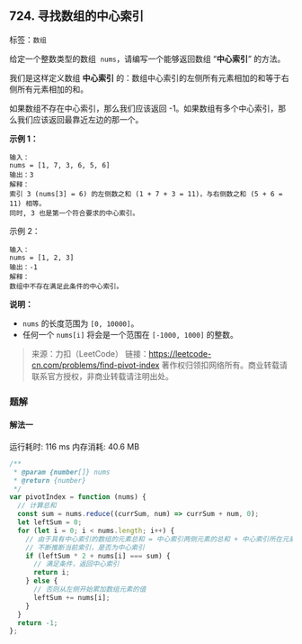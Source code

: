 ## 724. 寻找数组的中心索引

标签：`数组`

给定一个整数类型的数组  `nums`，请编写一个能够返回数组 “**中心索引**” 的方法。

我们是这样定义数组 **中心索引** 的：数组中心索引的左侧所有元素相加的和等于右侧所有元素相加的和。

如果数组不存在中心索引，那么我们应该返回 -1。如果数组有多个中心索引，那么我们应该返回最靠近左边的那一个。

**示例 1：**

```
输入：
nums = [1, 7, 3, 6, 5, 6]
输出：3
解释：
索引 3 (nums[3] = 6) 的左侧数之和 (1 + 7 + 3 = 11)，与右侧数之和 (5 + 6 = 11) 相等。
同时, 3 也是第一个符合要求的中心索引。
```

示例 2：

```
输入：
nums = [1, 2, 3]
输出：-1
解释：
数组中不存在满足此条件的中心索引。
```

**说明：**

- `nums` 的长度范围为 `[0, 10000]`。
- 任何一个 `nums[i]` 将会是一个范围在 `[-1000, 1000]` 的整数。

> 来源：力扣（LeetCode）
> 链接：https://leetcode-cn.com/problems/find-pivot-index
> 著作权归领扣网络所有。商业转载请联系官方授权，非商业转载请注明出处。

### 题解

#### 解法一

运行耗时: 116 ms 内存消耗: 40.6 MB

```javascript
/**
 * @param {number[]} nums
 * @return {number}
 */
var pivotIndex = function (nums) {
  // 计算总和
  const sum = nums.reduce((currSum, num) => currSum + num, 0);
  let leftSum = 0;
  for (let i = 0; i < nums.length; i++) {
    // 由于具有中心索引的数组的元素总和 = 中心索引两侧元素的总和 + 中心索引所在元素的值
    // 不断推断当前索引，是否为中心索引
    if (leftSum * 2 + nums[i] === sum) {
      // 满足条件，返回中心索引
      return i;
    } else {
      // 否则从左侧开始累加数组元素的值
      leftSum += nums[i];
    }
  }
  return -1;
};
```
